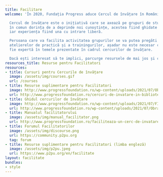 ```yaml
---
title: Facilitare
welcome: 'În 2020, Fundația Progress aduce Cercul de învățare în România!

  Cercul de învățare este o inițiativă care se axează pe grupuri de studiu care au
  în comun dorința de a deprinde noi cunoștințe, acestea fiind ghidate de un facilitator,
  iar experiența fiind una cu intrare liberă.

  Persoana care va facilita activitatea grupurilor se va putea pregăti prin intermediul
  atelierelor de practică și a trainingurilor, așadar nu este necesar ca aceasta să
  fie expertă în temele prezentate în cadrul cercurilor de învățare.

  Dacă ești interesat să te implici, parcurge resursele de mai jos și contactează-ne!'
resources_title: Resurse pentru Facilitatori
resources:
- title: Cursuri pentru Cercurile de învățare
  image: /assets/img/courses.gif
  url: /courses
- title: Resurse suplimentare pentru Facilitatori
  image: http://www.progressfoundation.ro/wp-content/uploads/2021/07/Obraz1.jpg
  url: http://www.progressfoundation.ro/cercuri-de-invatare-in-biblioteci/
- title: Ghidul cercurilor de învățare
  image: http://www.progressfoundation.ro/wp-content/uploads/2021/07/FIN_Toolkit_Romania.pdf
  url: http://www.progressfoundation.ro/wp-content/uploads/2021/07/Obraz2.jpg
- title: Manualul facilitatorului
  image: /assets/img/manual_facilitator.png
  url: http://www.progressfoundation.ro/faciliteaza-un-cerc-de-invatare-in-biblioteci/
- title: Forumul Facilitatorilor
  image: /assets/img/discourse.png
  url: https://community.p2pu.org
  tag: forum
- title: Resurse suplimentare pentru Facilitatori (limba engleză)
  image: /assets/img/p2pu.jpeg
  url: https://www.p2pu.org/en/facilitate
layout: facilitate
bundles:
- style
---
```

